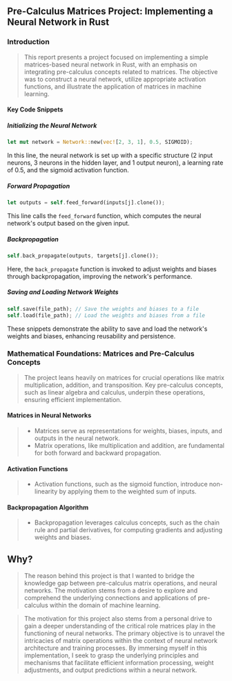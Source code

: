 ## Pre-Calculus Matrices Project: Implementing a Neural Network in Rust

### Introduction

> This report presents a project focused on implementing a simple matrices-based neural network in Rust, with an emphasis on integrating pre-calculus concepts related to matrices. The objective was to construct a neural network, utilize appropriate activation functions, and illustrate the application of matrices in machine learning.

#### Key Code Snippets

##### Initializing the Neural Network

```rust
let mut network = Network::new(vec![2, 3, 1], 0.5, SIGMOID);
```

In this line, the neural network is set up with a specific structure (2 input neurons, 3 neurons in the hidden layer, and 1 output neuron), a learning rate of 0.5, and the sigmoid activation function.

##### Forward Propagation

```rust
let outputs = self.feed_forward(inputs[j].clone());
```

This line calls the `feed_forward` function, which computes the neural network's output based on the given input.

##### Backpropagation

```rust
self.back_propagate(outputs, targets[j].clone());
```

Here, the `back_propagate` function is invoked to adjust weights and biases through backpropagation, improving the network's performance.

##### Saving and Loading Network Weights

```rust
self.save(file_path); // Save the weights and biases to a file
self.load(file_path); // Load the weights and biases from a file
```

These snippets demonstrate the ability to save and load the network's weights and biases, enhancing reusability and persistence.

### Mathematical Foundations: Matrices and Pre-Calculus Concepts

> The project leans heavily on matrices for crucial operations like matrix multiplication, addition, and transposition. Key pre-calculus concepts, such as linear algebra and calculus, underpin these operations, ensuring efficient implementation.

#### Matrices in Neural Networks

> - Matrices serve as representations for weights, biases, inputs, and outputs in the neural network.
> - Matrix operations, like multiplication and addition, are fundamental for both forward and backward propagation.

#### Activation Functions

> - Activation functions, such as the sigmoid function, introduce non-linearity by applying them to the weighted sum of inputs.

#### Backpropagation Algorithm

> - Backpropagation leverages calculus concepts, such as the chain rule and partial derivatives, for computing gradients and adjusting weights and biases.

## Why?
> The reason behind this project is that I wanted to bridge the knowledge gap between pre-calculus matrix operations, and neural networks. The motivation stems from a desire to explore and comprehend the underlying connections and applications of pre-calculus within the domain of machine learning.

> The motivation for this project also stems from a personal drive to gain a deeper understanding of the critical role matrices play in the functioning of neural networks. The primary objective is to unravel the intricacies of matrix operations within the context of neural network architecture and training processes. By immersing myself in this implementation, I seek to grasp the underlying principles and mechanisms that facilitate efficient information processing, weight adjustments, and output predictions within a neural network.